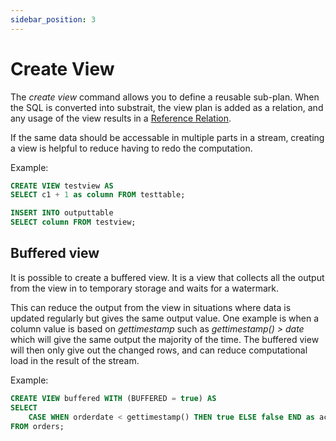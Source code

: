 ```yaml
---
sidebar_position: 3
---
```


# Create View

The *create view* command allows you to define a reusable sub-plan.
When the SQL is converted into substrait, the view plan is added as a relation, and any usage of the view results in a [Reference Relation](https://substrait.io/relations/logical_relations/#reference-operator).

If the same data should be accessable in multiple parts in a stream, creating a view is helpful to reduce having to redo the computation.

Example:

```sql
CREATE VIEW testview AS
SELECT c1 + 1 as column FROM testtable;

INSERT INTO outputtable
SELECT column FROM testview;
```

## Buffered view

It is possible to create a buffered view.
It is a view that collects all the output from the view in to temporary storage and waits for a watermark.

This can reduce the output from the view in situations where data is updated regularly but gives the same output value.
One example is when a column value is based on *gettimestamp* such as *gettimestamp() > date* which will give the same output
the majority of the time. The buffered view will then only give out the changed rows, and can reduce computational load in the result of the stream.

Example:

```sql
CREATE VIEW buffered WITH (BUFFERED = true) AS
SELECT
    CASE WHEN orderdate < gettimestamp() THEN true ELSE false END as active
FROM orders;
```